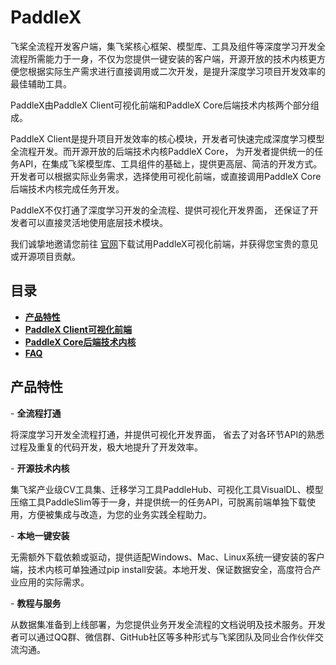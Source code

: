 # PaddleX

飞桨全流程开发客户端，集飞桨核心框架、模型库、工具及组件等深度学习开发全流程所需能力于一身，不仅为您提供一键安装的客户端，开源开放的技术内核更方便您根据实际生产需求进行直接调用或二次开发，是提升深度学习项目开发效率的最佳辅助工具。

PaddleX由PaddleX Client可视化前端和PaddleX Core后端技术内核两个部分组成。

PaddleX Client是提升项目开发效率的核心模块，开发者可快速完成深度学习模型全流程开发。而开源开放的后端技术内核PaddleX Core， 为开发者提供统一的任务API，在集成飞桨模型库、工具组件的基础上，提供更高层、简洁的开发方式。开发者可以根据实际业务需求，选择使用可视化前端，或直接调用PaddleX Core后端技术内核完成任务开发。

 PaddleX不仅打通了深度学习开发的全流程、提供可视化开发界面， 还保证了开发者可以直接灵活地使用底层技术模块。

 我们诚挚地邀请您前往 [官网](https://www.paddlepaddle.org.cn/paddlex)下载试用PaddleX可视化前端，并获得您宝贵的意见或开源项目贡献。



## 目录

* <a href="#1">**产品特性**</a>
* [**PaddleX Client可视化前端**]()
* [**PaddleX Core后端技术内核**]()
* [**FAQ**]()



## <a name="1">产品特性</a>

\-  **全流程打通**

将深度学习开发全流程打通，并提供可视化开发界面， 省去了对各环节API的熟悉过程及重复的代码开发，极大地提升了开发效率。

\-    **开源技术内核**

集飞桨产业级CV工具集、迁移学习工具PaddleHub、可视化工具VisualDL、模型压缩工具PaddleSlim等于一身，并提供统一的任务API，可脱离前端单独下载使用，方便被集成与改造，为您的业务实践全程助力。

\-    **本地一键安装**

无需额外下载依赖或驱动，提供适配Windows、Mac、Linux系统一键安装的客户端，技术内核可单独通过pip install安装。本地开发、保证数据安全，高度符合产业应用的实际需求。

\-    **教程与服务**

从数据集准备到上线部署，为您提供业务开发全流程的文档说明及技术服务。开发者可以通过QQ群、微信群、GitHub社区等多种形式与飞桨团队及同业合作伙伴交流沟通。









